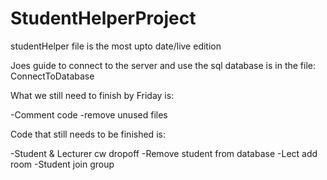 # StudentHelperProject
studentHelper file is the most upto date/live edition

Joes guide to connect to the server and use the sql database is in the file: ConnectToDatabase

What we still need to finish by Friday is:

-Comment code
-remove unused files

Code that still needs to be finished is:
 
-Student & Lecturer cw dropoff 
-Remove student from database
-Lect add room
-Student join group





